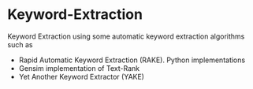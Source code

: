 # Keyword-Extraction
Keyword Extraction using some automatic keyword extraction algorithms such as

- Rapid Automatic Keyword Extraction (RAKE). Python implementations
- Gensim implementation of Text-Rank
- Yet Another Keyword Extractor (YAKE)
